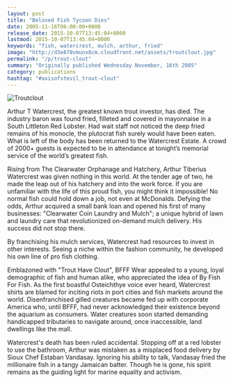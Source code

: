 ```yaml
---
layout: post
title: "Beloved Fish Tycoon Dies"
date: 2005-11-16T06:00:00+0000
release_date: 2015-10-07T13:45:04+0000
lastmod: 2015-10-07T13:45:04+0000
keywords: "fish, watercrest, mulch, arthur, fried"
image: "http://d3e878vmunx8cm.cloudfront.net/assets/troutclout.jpg"
permalink: "/p/trout-clout"
summary: "Originally published Wednesday November, 16th 2005"
category: publications
hashtag: "#axisofstevil_trout-clout"
---
```


[id_1]: http://d3e878vmunx8cm.cloudfront.net/assets/troutclout.jpg "Troutclout"
![Troutclout][id_1]

Arthur T Watercrest, the greatest known trout investor, has died. The industry baron was found fried, filleted and covered in mayonnaise in a South Littleton Red Lobster. Had wait staff not noticed the deep fried remains of his monocle, the plutocrat fish surely would have been eaten. What is left of the body has been returned to the Watercrest Estate. A crowd of 2000+ guests is expected to be in attendance at tonight’s memorial service of the world’s greatest fish.

Rising from The Clearwater Orphanage and Hatchery, Arthur Tiberius Watercrest was given nothing in this world. At the tender age of two, he made the leap out of his hatchery and into the work force. If you are unfamiliar with the life of this proud fish, you might think it impossible! No normal fish could hold down a job, not even at McDonalds. Defying the odds, Arthur acquired a small bank loan and opened his first of many businesses: "Clearwater Coin Laundry and Mulch"; a unique hybrid of lawn and laundry care that revolutionized on-demand mulch delivery. His success did not stop there. 

By franchising his mulch services, Watercrest had resources to invest in other interests. Seeing a niche within the fashion community, he developed his own line of pro fish clothing. 

Emblazoned with "Trout Have Clout", BFFF Wear appealed to a young, loyal demographic of fish and human alike, who appreciated the idea of By Fish For Fish. As the first boastful Osteichthye voice ever heard, Watercrest shirts are blamed for inciting riots in port cities and fish markets around the world. Disenfranchised gilled creatures became fed up with corporate America who, until BFFF, had never acknowledged their existence beyond the aquarium as consumers. Water creatures soon started demanding handicapped tributaries to navigate around, once inaccessible, land dwellings like the mall.

Watercrest's death has been ruled accidental. Stopping off at a red lobster to use the bathroom, Arthur was mistaken as a misplaced food delivery by Sioux Chef Estaban Vandasay. Ignoring his ability to talk, Vandasay fried the millionaire fish in a tangy Jamaican batter. Though he is gone, his spirit remains as the guiding light for marine equality and activism.
